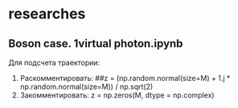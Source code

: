 # researches

## Boson case. 1virtual photon.ipynb
Для подсчета траектории:
1. Раскомментировать:     ##z = (np.random.normal(size=M) + 1.j * np.random.normal(size=M)) / np.sqrt(2)
2. Закомментировать:     z = np.zeros(M, dtype = np.complex)
